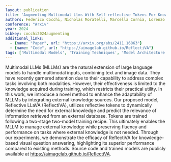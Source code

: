 ```yaml
---
layout: publication
title: 'Augmenting Multimodal Llms With Self-reflective Tokens For Knowledge-based Visual Question Answering'
authors: Federico Cocchi, Nicholas Moratelli, Marcella Cornia, Lorenzo Baraldi, Rita Cucchiara
conference: "Arxiv"
year: 2024
bibkey: cocchi2024augmenting
additional_links:
  - {name: "Paper", url: "https://arxiv.org/abs/2411.16863"}
  - {name: "Code", url: "https://aimagelab.github.io/ReflectiVA"}
tags: ['Multimodal Models', 'Training Techniques', 'Model Architecture', 'Has Code', 'Applications', 'Attention Mechanism']
---
```

Multimodal LLMs (MLLMs) are the natural extension of large language models to
handle multimodal inputs, combining text and image data. They have recently
garnered attention due to their capability to address complex tasks involving
both modalities. However, their effectiveness is limited to the knowledge
acquired during training, which restricts their practical utility. In this
work, we introduce a novel method to enhance the adaptability of MLLMs by
integrating external knowledge sources. Our proposed model, Reflective LLaVA
(ReflectiVA), utilizes reflective tokens to dynamically determine the need for
external knowledge and predict the relevance of information retrieved from an
external database. Tokens are trained following a two-stage two-model training
recipe. This ultimately enables the MLLM to manage external knowledge while
preserving fluency and performance on tasks where external knowledge is not
needed. Through our experiments, we demonstrate the efficacy of ReflectiVA for
knowledge-based visual question answering, highlighting its superior
performance compared to existing methods. Source code and trained models are
publicly available at https://aimagelab.github.io/ReflectiVA.
